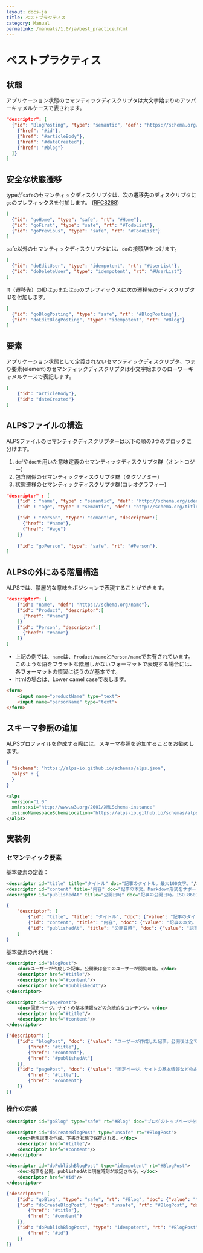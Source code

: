 ```yaml
---
layout: docs-ja
title: ベストプラクティス
category: Manual
permalink: /manuals/1.0/ja/best_practice.html
---
```


# ベストプラクティス


## 状態

アプリケーション状態のセマンティックディスクリプタは大文字始まりのアッパーキャメルケースで表されます。

```json
"descriptor": [
  {"id": "BlogPosting", "type": "semantic", "def": "https://schema.org/BlogPosting", "descriptor": [
    {"href": "#id"},
    {"href": "#articleBody"},
    {"href": "#dateCreated"},
    {"href": "#blog"}
  ]}
]
```

## 安全な状態遷移

typeが`safe`のセマンティックディスクリプタは、次の遷移先のディスクリプタに`go`のプレフィックスを付加します。
([RFC8288](https://datatracker.ietf.org/doc/html/rfc8288#section-3.3))

```json
[
  {"id": "goHome", "type": "safe", "rt": "#Home"},
  {"id": "goFirst", "type": "safe", "rt": "#TodoList"},
  {"id": "goPrevious", "type": "safe", "rt": "#TodoList"}
]
```

safe以外のセマンティックディスクリプタには、`do`の接頭辞をつけます。

```json
[
  {"id": "doEditUser", "type": "idempotent", "rt": "#UserList"},
  {"id": "doDeleteUser", "type": "idempotent", "rt": "#UserList"}
]
```

rt（遷移先）のIDは`go`または`do`のプレフィックスに次の遷移先のディスクリプタIDを付加します。

```json
[
  {"id": "goBlogPosting", "type": "safe", "rt": "#BlogPosting"},
  {"id": "doEditBlogPosting", "type": "idempotent", "rt": "#Blog"}
]
```

## 要素

アプリケーション状態として定義されないセマンティックディスクリプタ、つまり要素(element)のセマンティックディスクリプタは小文字始まりのローワーキャメルケースで表記します。

```json
[
    {"id": "articleBody"},
    {"id": "dateCreated"}
]
```


## ALPSファイルの構造

ALPSファイルのセマンティクディスクリプターは以下の順の3つのブロックに分けます。

1. `def`や`doc`を用いた意味定義のセマンティックディスクリプタ群（オントロジー）
2. 包含関係のセマンティックディスクリプタ群（タクソノミー）
3. 状態遷移のセマンティックディスクリプタ群(コレオグラフィー)

```json
"descriptor" : [
    {"id" : "name", "type" : "semantic", "def": "http://schema.org/identifier"},
    {"id" : "age", "type" : "semantic", "def": "http://schema.org/title"},

    {"id" : "Person", "type": "semantic", "descriptor":[
      {"href": "#name"},
      {"href": "#age"}
    ]}
    
    {"id": "goPerson", "type": "safe", "rt": "#Person"},
]
```

## ALPSの外にある階層構造

ALPSでは、階層的な意味をポジションで表現することができます。

```json
"descriptor": [
    {"id": "name", "def": "https://schema.org/name"},
    {"id": "Product", "descriptor":[
      {"href": "#name"}
    ]}
    {"id": "Person", "descriptor":[
      {"href": "#name"}
    ]}
]
```

* 上記の例では、`name`は、`Product/name`と`Person/name`で共有されています。
このような語をフラットな階層しかないフォーマットで表現する場合には、各フォーマットの慣習に従うのが基本です。
* htmlの場合は、Lower camel caseで表します。

```html
<form>
    <input name="productName" type="text">
    <input name="personName" type="text">
</form>
```

## スキーマ参照の追加

ALPSプロファイルを作成する際には、スキーマ参照を追加することをお勧めします。

```json
{
  "$schema": "https://alps-io.github.io/schemas/alps.json",
  "alps" : {
  }
}
```

```xml
<alps 
  version="1.0"
  xmlns:xsi="http://www.w3.org/2001/XMLSchema-instance"
  xsi:noNamespaceSchemaLocation="https://alps-io.github.io/schemas/alps.xsd">
</alps>  
```

## 実装例

### セマンティック要素

基本要素の定義：

```xml
<descriptor id="title" title="タイトル" doc="記事のタイトル。最大100文字。"/>
<descriptor id="content" title="内容" doc="記事の本文。Markdown形式をサポート。"/>
<descriptor id="publishedAt" title="公開日時" doc="記事の公開日時。ISO 8601形式。"/>
```

```json
{
    "descriptor": [
        {"id": "title", "title": "タイトル", "doc": {"value": "記事のタイトル。最大100文字。"}},
        {"id": "content", "title": "内容", "doc": {"value": "記事の本文。Markdown形式をサポート。"}},
        {"id": "publishedAt", "title": "公開日時", "doc": {"value": "記事の公開日時。ISO 8601形式。"}}
    ]
}
```

基本要素の再利用：

```xml
<descriptor id="blogPost">
    <doc>ユーザーが作成した記事。公開後は全てのユーザーが閲覧可能。</doc>
    <descriptor href="#title"/>
    <descriptor href="#content"/>
    <descriptor href="#publishedAt"/>
</descriptor>

<descriptor id="pagePost">
    <doc>固定ページ。サイトの基本情報などの永続的なコンテンツ。</doc>
    <descriptor href="#title"/>
    <descriptor href="#content"/>
</descriptor>
```

```json
{"descriptor": [
    {"id": "blogPost", "doc": {"value": "ユーザーが作成した記事。公開後は全てのユーザーが閲覧可能。"}, "descriptor": [
        {"href": "#title"},
        {"href": "#content"},
        {"href": "#publishedAt"}
    ]},
    {"id": "pagePost", "doc": {"value": "固定ページ。サイトの基本情報などの永続的なコンテンツ。"}, "descriptor": [
        {"href": "#title"},
        {"href": "#content"}
    ]}
]}
```

### 操作の定義

```xml
<descriptor id="goBlog" type="safe" rt="#Blog" doc="ブログのトップページを表示。最新10件の記事を一覧表示。"/>

<descriptor id="doCreateBlogPost" type="unsafe" rt="#BlogPost">
    <doc>新規記事を作成。下書き状態で保存される。</doc>
    <descriptor href="#title"/>
    <descriptor href="#content"/>
</descriptor>

<descriptor id="doPublishBlogPost" type="idempotent" rt="#BlogPost">
    <doc>記事を公開。publishedAtに現在時刻が設定される。</doc>
    <descriptor href="#id"/>
</descriptor>
```

```json
{"descriptor": [
    {"id": "goBlog", "type": "safe", "rt": "#Blog", "doc": {"value": "ブログのトップページを表示。最新10件の記事を一覧表示。"}},
    {"id": "doCreateBlogPost", "type": "unsafe", "rt": "#BlogPost", "doc": {"value": "新規記事を作成。下書き状態で保存される。"}, "descriptor":[
        {"href": "#title"},
        {"href": "#content"}
    ]},
    {"id": "doPublishBlogPost", "type": "idempotent", "rt": "#BlogPost", "doc": {"value": "記事を公開。publishedAtに現在時刻が設定される。"}, "descriptor": [
        {"href": "#id"}
    ]}
]}
```
